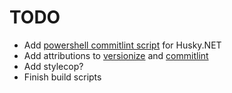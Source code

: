 # TODO

- Add [powershell commitlint script](https://gist.github.com/henry-js/3692fafba401f846db9e39f025506227) for Husky.NET
- Add attributions to [versionize](https://github.com/versionize/versionize) and [commitlint](https://github.com/conventional-changelog/commitlint)
- Add stylecop?
- Finish build scripts
